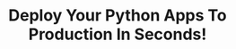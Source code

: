---
title: "Deploy Your Python Apps To Production In Seconds!"
description: Getting your Python code into production is the most rewarding thing you can do. It's where users meet your apps, and where you finally get recognition for the time, energy, and skill that you've poured into your code. But without the right platform, getting Python into production can be a real pain in the proverbial. Let Ben Wilcock (@benbravo73) show you how to do it in seconds using open-source tools.
topics:
- Python
- Containers
tags:
- Python
- Containers
patterns:
- Deployment
team:
- Ben Wilcock
youtube_id: qLg2xtQ5kTA
---